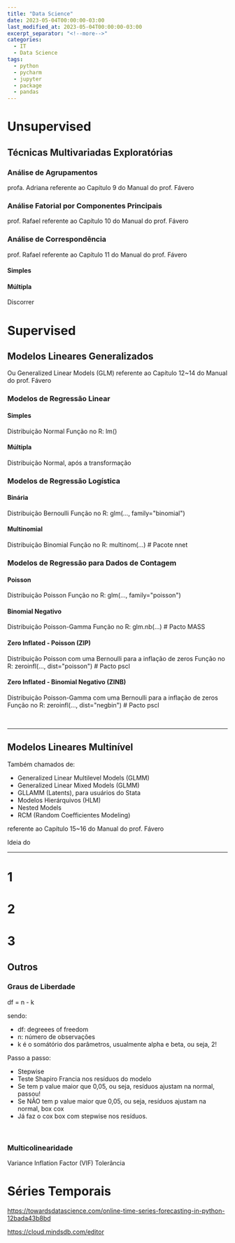 ```yaml
---
title: "Data Science"
date: 2023-05-04T00:00:00-03:00
last_modified_at: 2023-05-04T00:00:00-03:00
excerpt_separator: "<!--more-->"
categories:
  - IT
  - Data Science
tags:
  - python
  - pycharm
  - jupyter
  - package
  - pandas
---
```





# Unsupervised

## Técnicas Multivariadas Exploratórias

### Análise de Agrupamentos

profa. Adriana
referente ao Capítulo 9 do Manual do prof. Fávero

### Análise Fatorial por Componentes Principais

prof. Rafael
referente ao Capítulo 10 do Manual do prof. Fávero

### Análise de Correspondência

prof. Rafael
referente ao Capítulo 11 do Manual do prof. Fávero

#### Simples

#### Múltipla

Discorrer

# Supervised

## Modelos Lineares Generalizados

Ou Generalized Linear Models (GLM)
referente ao Capítulo 12~14 do Manual do prof. Fávero

### Modelos de Regressão Linear

#### Simples

Distribuição Normal
Função no R: lm()

#### Múltipla

Distribuição Normal, após a transformação

### Modelos de Regressão Logística

#### Binária

Distribuição Bernoulli
Função no R: glm(..., family="binomial")

#### Multinomial

Distribuição Binomial
Função no R: multinom(...) # Pacote nnet

### Modelos de Regressão para Dados de Contagem

#### Poisson

Distribuição Poisson
Função no R: glm(..., family="poisson")

#### Binomial Negativo

Distribuição Poisson-Gamma
Função no R: glm.nb(...) # Pacto MASS

#### Zero Inflated - Poisson (ZIP)

Distribuição Poisson com uma Bernoulli para a inflação de zeros
Função no R: zeroinfl(..., dist="poisson") # Pacto pscl

#### Zero Inflated - Binomial Negativo (ZINB)

Distribuição Poisson-Gamma com uma Bernoulli para a inflação de zeros
Função no R: zeroinfl(..., dist="negbin") # Pacto pscl

<br>

---

## Modelos Lineares Multinível

Também chamados de:

- Generalized Linear Multilevel Models (GLMM)
- Generalized Linear Mixed Models (GLMM)
- GLLAMM (Latents), para usuários do Stata
- Modelos Hierárquivos (HLM)
- Nested Models
- RCM (Random Coefficientes Modeling)

referente ao Capítulo 15~16 do Manual do prof. Fávero

Ideia do

---

# 1

# 2

# 3

## Outros

### Graus de Liberdade

df = n - k

sendo:

- df: degreees of freedom
- n: número de observações
- k é o somátório dos parâmetros, usualmente alpha e beta, ou seja, 2!

Passo a passo:

- Stepwise
- Teste Shapiro Francia nos resíduos do modelo
- Se tem p value maior que 0,05, ou seja, resíduos ajustam na normal, passou!
- Se NÃO tem p value maior que 0,05, ou seja, resíduos ajustam na normal, box cox
- Já faz o cox box com stepwise nos resíduos.

<br>

### Multicolinearidade

Variance Inflation Factor (VIF)
Tolerância

# Séries Temporais

https://towardsdatascience.com/online-time-series-forecasting-in-python-12bada43b8bd

https://cloud.mindsdb.com/editor

